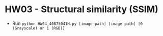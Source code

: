 # HW03 - Structural similarity (SSIM)
* Run `python HW04_40875041H.py [image path] [image path] [0 (Grayscale) or 1 (RGB)]`